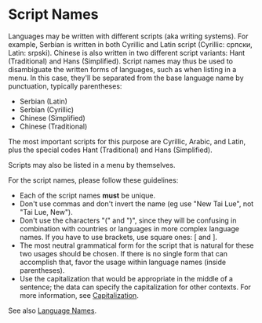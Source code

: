 # Script Names

Languages may be written with different scripts (aka writing systems). For
example, Serbian is written in both Cyrillic and Latin script (Cyrillic: српски,
Latin: srpski). Chinese is also written in two different script variants: Hant
(Traditional) and Hans (Simplified). Script names may thus be used to
disambiguate the written forms of languages, such as when listing in a menu. In
this case, they'll be separated from the base language name by punctuation,
typically parentheses:

*   Serbian (Latin)
*   Serbian (Cyrillic)
*   Chinese (Simplified)
*   Chinese (Traditional)

The most important scripts for this purpose are Cyrillic, Arabic, and Latin,
plus the special codes Hant (Traditional) and Hans (Simplified).

Scripts may also be listed in a menu by themselves.

For the script names, please follow these guidelines:

*   Each of the script names **must** be unique.
*   Don't use commas and don't invert the name (eg use "New Tai Lue", not "Tai
    Lue, New").
*   Don't use the characters "(" and ")", since they will be confusing in
    combination with countries or languages in more complex language names. If
    you have to use brackets, use square ones: \[ and \].
*   The most neutral grammatical form for the script that is natural for these
    two usages should be chosen. If there is no single form that can accomplish
    that, favor the usage within language names (inside parentheses).
*   Use the capitalization that would be appropriate in the middle of a
    sentence; the <contextTransforms> data can specify the capitalization for
    other contexts. For more information, see
    [Capitalization](http://cldr.unicode.org/translation/capitalization).

See also [Language Names](language-names/index.md).
